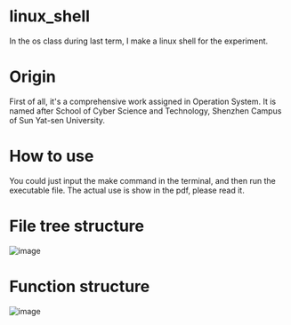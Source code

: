 # linux_shell
In the os class during last term, I make a linux shell for the experiment.

# Origin
First of all, it's a comprehensive work assigned in Operation System. It is named after School of Cyber Science and Technology, Shenzhen Campus of Sun Yat-sen University.  

# How to use
You could just input the make command in the terminal, and then run the executable file.
The actual use is show in the pdf, please read it.

# File tree structure  
![image](https://github.com/mu1guo/linux_shell/assets/109458325/5fff9d23-18d5-4fea-bb2d-1d579d6dc60e)


# Function structure
![image](https://github.com/mu1guo/linux_shell/assets/109458325/55d0b0a0-15d2-4bca-9fd1-28d61f92478d)

